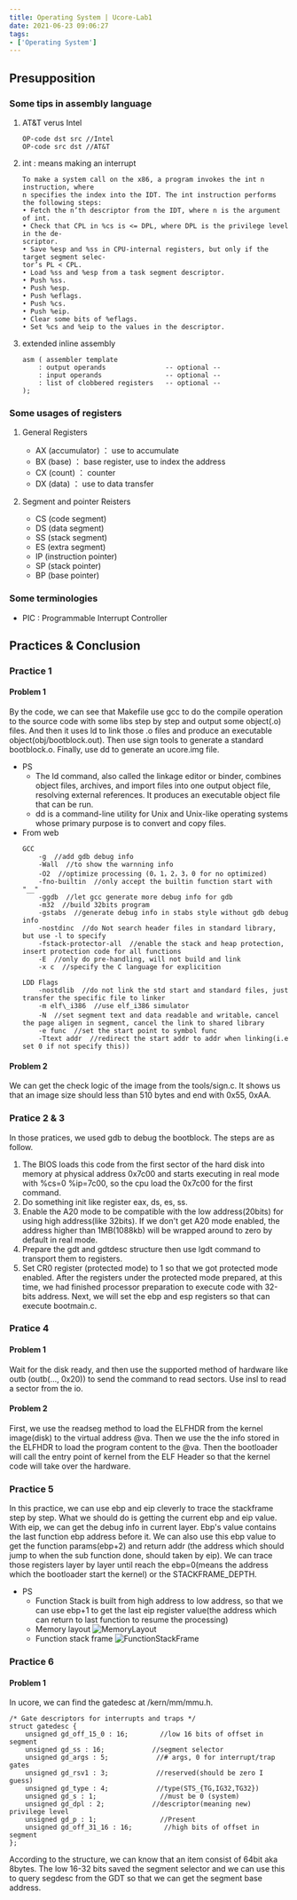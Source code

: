 ```yaml
---
title: Operating System | Ucore-Lab1
date: 2021-06-23 09:06:27
tags:
- ['Operating System']
---
```


## Presupposition

### Some tips in assembly language
 1. AT&T verus Intel
    ```
    OP-code dst src //Intel
    OP-code src dst //AT&T
    ```
 2. int : means making an interrupt
    ```
    To make a system call on the x86, a program invokes the int n instruction, where
    n specifies the index into the IDT. The int instruction performs the following steps:
    • Fetch the n’th descriptor from the IDT, where n is the argument of int.
    • Check that CPL in %cs is <= DPL, where DPL is the privilege level in the de-
    scriptor.
    • Save %esp and %ss in CPU-internal registers, but only if the target segment selec-
    tor’s PL < CPL.
    • Load %ss and %esp from a task segment descriptor.
    • Push %ss.
    • Push %esp.
    • Push %eflags.
    • Push %cs.
    • Push %eip.
    • Clear some bits of %eflags.
    • Set %cs and %eip to the values in the descriptor.
    ```
 3. extended inline assembly
    ```
    asm ( assembler template
        : output operands               -- optional --
        : input operands                -- optional --
        : list of clobbered registers   -- optional --
    );
    ```

### Some usages of registers
1. General Registers
    - AX (accumulator) ： use to accumulate
    - BX (base) ： base register, use to index the address
    - CX (count) ： counter
    - DX (data) ： use to data transfer

2. Segment and pointer Reisters
    - CS (code segment)
    - DS (data segment)
    - SS (stack segment)
    - ES (extra segment)
    - IP (instruction pointer)
    - SP (stack pointer)
    - BP (base pointer)

### Some terminologies
- PIC : Programmable Interrupt Controller

## Practices & Conclusion

### Practice 1

#### Problem 1
By the code, we can see that Makefile use gcc to do the compile operation to the source code with some libs step by step and output some object(.o) files. And then it uses ld to link those .o files and produce an executable object(obj/bootblock.out). Then use sign tools to generate a standard bootblock.o. Finally, use dd to generate an ucore.img file.
- PS
    - The ld command, also called the linkage editor or binder, combines object files, archives, and import files into one output object file, resolving external references. It produces an executable object file that can be run.
    - dd is a command-line utility for Unix and Unix-like operating systems whose primary purpose is to convert and copy files.
- From web
    ```
    GCC
        -g  //add gdb debug info
        -Wall  //to show the warnning info
        -O2  //optimize processing (0，1，2，3，0 for no optimized)
        -fno-builtin  //only accept the builtin function start with "__"
        -ggdb  //let gcc generate more debug info for gdb
        -m32  //build 32bits program
        -gstabs  //generate debug info in stabs style without gdb debug info
        -nostdinc  //do Not search header files in standard library, but use -l to specify
        -fstack-protector-all  //enable the stack and heap protection, insert protection code for all functions
        -E  //only do pre-handling, will not build and link
        -x c  //specify the C language for explicition

    LDD Flags
        -nostdlib  //do not link the std start and standard files, just transfer the specific file to linker
        -m elf\_i386  //use elf_i386 simulator
        -N  //set segment text and data readable and writable，cancel the page aligen in segment, cancel the link to shared library
        -e func  //set the start point to symbol func
        -Ttext addr  //redirect the start addr to addr when linking(i.e set 0 if not specify this))

    ```

#### Problem 2
We can get the check logic of the image from the tools/sign.c. It shows us that an image size should less than 510 bytes and end with 0x55, 0xAA.

### Pratice 2 & 3
In those pratices, we used gdb to debug the bootblock. The steps are as follow.
1. The BIOS loads this code from the first sector of the hard disk into memory at physical address 0x7c00 and starts executing in real mode with %cs=0 %ip=7c00, so the cpu load the 0x7c00 for the first command.
2. Do something init like register eax, ds, es, ss. 
3. Enable the A20 mode to be compatible with the low address(20bits) for using high address(like 32bits). If we don't get A20 mode enabled, the address higher than 1MB(1088kb) will be wrapped around to zero by default in real mode. 
4. Prepare the gdt and gdtdesc structure then use lgdt command to transport them to registers. 
5. Set CR0 register (protected mode) to 1 so that we got protected mode enabled. 
After the registers under the protected mode prepared, at this time, we had finished processor preparation to execute code with 32-bits address. Next, we will set the ebp and esp registers so that can execute bootmain.c.

### Pratice 4

#### Problem 1
Wait for the disk ready, and then use the supported method of hardware like outb (outb(..., 0x20)) to send the command to read sectors. Use insl to read a sector from the io.

#### Problem 2
First, we use the readseg method to load the ELFHDR from the kernel image(disk) to the virtual address @va. Then we use the the info stored in the ELFHDR to load the program content to the @va. Then the bootloader will call the entry point of kernel from the ELF Header so that the kernel code will take over the hardware.

### Practice 5
In this practice, we can use ebp and eip cleverly to trace the stackframe step by step. What we should do is getting the current ebp and eip value. With eip, we can get the debug info in current layer. Ebp's value contains the last function ebp address before it. We can also use this ebp value to get the function params(ebp+2) and return addr (the address which should jump to when the sub function done, should taken by eip). We can trace those registers layer by layer until reach the ebp=0(means the address which the bootloader start the kernel) or the STACKFRAME_DEPTH.
- PS
    - Function Stack is built from high address to low address, so that we can use ebp+1 to get the last eip register value(the address which can return to last function to resume the processing)
    - Memory layout
    ![MemoryLayout](images/MemoryLayout.jpg)
    - Function stack frame
    ![FunctionStackFrame](images/FunctionStackFrame.jpg)

### Practice 6

#### Problem 1
In ucore, we can find the gatedesc at /kern/mm/mmu.h.
```
/* Gate descriptors for interrupts and traps */
struct gatedesc {
    unsigned gd_off_15_0 : 16;        //low 16 bits of offset in segment
    unsigned gd_ss : 16;            //segment selector
    unsigned gd_args : 5;            //# args, 0 for interrupt/trap gates
    unsigned gd_rsv1 : 3;            //reserved(should be zero I guess)
    unsigned gd_type : 4;            //type(STS_{TG,IG32,TG32})
    unsigned gd_s : 1;                //must be 0 (system)
    unsigned gd_dpl : 2;            //descriptor(meaning new) privilege level
    unsigned gd_p : 1;                //Present
    unsigned gd_off_31_16 : 16;        //high bits of offset in segment
};
```
According to the structure, we can know that an item consist of 64bit aka 8bytes.
The low 16-32 bits saved the segment selector and we can use this to query segdesc from the GDT so that we can get the segment base address.
